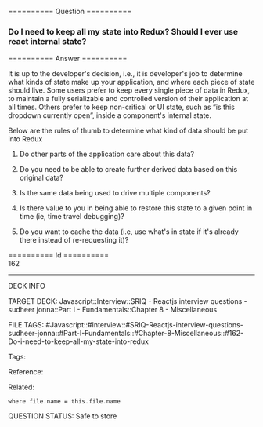 ========== Question ==========  

### Do I need to keep all my state into Redux? Should I ever use react internal state?  

========== Answer ==========  

It is up to the developer's decision, i.e., it is developer's job to determine what kinds of state make up your application, and where each piece of state should live. Some users prefer to keep every single piece of data in Redux, to maintain a fully serializable and controlled version of their application at all times. Others prefer to keep non-critical or UI state, such as “is this dropdown currently open”, inside a component's internal state.

Below are the rules of thumb to determine what kind of data should be put into Redux

1.  Do other parts of the application care about this data?

2.  Do you need to be able to create further derived data based on this original data?

3.  Is the same data being used to drive multiple components?

4.  Is there value to you in being able to restore this state to a given point in time (ie, time travel debugging)?

5.  Do you want to cache the data (i.e, use what's in state if it's already there instead of re-requesting it)?

========== Id ==========  
162

---

DECK INFO

TARGET DECK: Javascript::Interview::SRIQ - Reactjs interview questions - sudheer jonna::Part I - Fundamentals::Chapter 8 - Miscellaneous

FILE TAGS: #Javascript::#Interview::#SRIQ-Reactjs-interview-questions-sudheer-jonna::#Part-I-Fundamentals::#Chapter-8-Miscellaneous::#162-Do-i-need-to-keep-all-my-state-into-redux

Tags:

Reference:

Related:

```dataview
where file.name = this.file.name
```
QUESTION STATUS: Safe to store
